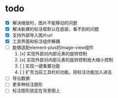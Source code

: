 # todo

- [x] 解决缩放时，图片不能移动的问题
- [x] 解决新建的标注框默认在底层，看不到的问题
- [x] 支持外部导入图片url
- [x] 工具界面和标注组件解耦
- [ ] 能够适配element-plus的image-view组件
  1. [x] 实现外部对内部元素的旋转控制
  2. [x] 实现外部对内部元素的旋转控制放大缩小控制
  3. [ ] 实现一键重置功能
  4. [ ] 扩充当前工具栏的功能，把标注功能加入进去
- [ ] 导出数据
- [ ] 更多种标注图形
- [ ] 标注图形锁定在背景图上
